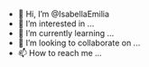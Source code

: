 - 👋 Hi, I’m @IsabellaEmilia
- 👀 I’m interested in ...
- 🌱 I’m currently learning ...
- 💞️ I’m looking to collaborate on ...
- 📫 How to reach me ...

<!---
IsabellaEmilia/IsabellaEmilia is a ✨ special ✨ repository because its `README.md` (this file) appears on your GitHub profile.
You can click the Preview link to take a look at your changes.
--->

